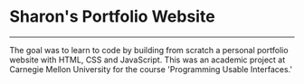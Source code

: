 # Sharon's Portfolio Website
---------
The goal was to learn to code by building from scratch a personal portfolio website with HTML, CSS and JavaScript. This was an academic project at Carnegie Mellon University for the course 'Programming Usable Interfaces.'
